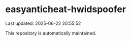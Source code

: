 # easyanticheat-hwidspoofer

Last updated: 2025-06-22 20:55:52

This repository is automatically maintained.
